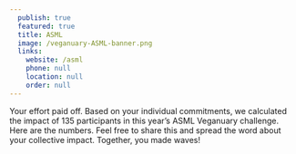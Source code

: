 ```yaml
---
  publish: true
  featured: true
  title: ASML
  image: /veganuary-ASML-banner.png
  links: 
    website: /asml
    phone: null
    location: null
    order: null
---
```


Your effort paid off. Based on your individual commitments, we calculated the impact of 135 participants in this year’s ASML Veganuary challenge. Here are the numbers. Feel free to share this and spread the word about your collective impact. Together, you made waves!
